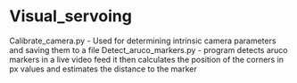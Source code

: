 # Visual_servoing

Calibrate_camera.py - Used for determining intrinsic camera parameters and saving them to a file
Detect_aruco_markers.py - program detects aruco markers in a live video feed it then calculates the position of the corners in px     values and estimates the distance to the marker
